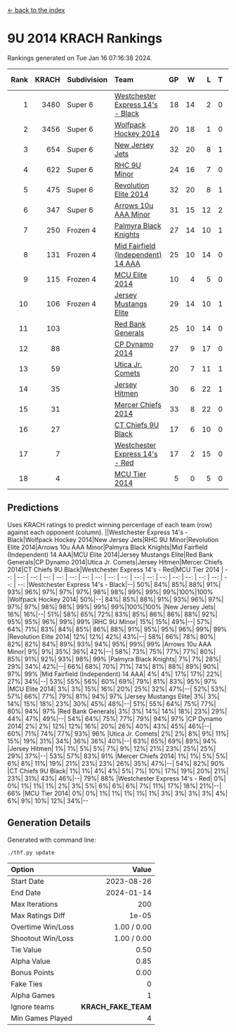 [<- back to the index](readme.md)
# 9U 2014 KRACH Rankings
Rankings generated on Tue Jan 16 07:16:38 2024.

Rank|KRACH|Subdivision|Team|GP|W|L|T|OTW|OTL|SoS|Exp Wins|Win Diff
---:|---:|:---|:---|---:|---:|---:|---:|---:|---:|---:|---:|---:
1|3480|Super 6|[Westchester Express 14's - Black](https://gamesheetstats.com/seasons/3664/teams/140873/schedule)|18|14|2|0|2|0|604|16.8|-0.0
2|3456|Super 6|[Wolfpack Hockey 2014](https://gamesheetstats.com/seasons/3664/teams/140871/schedule)|20|18|1|0|0|1|541|18.8|-0.0
3|654|Super 6|[New Jersey Jets](https://gamesheetstats.com/seasons/3664/teams/140881/schedule)|32|20|8|1|3|0|578|24.4|0.0
4|622|Super 6|[RHC 9U Minor](https://gamesheetstats.com/seasons/3664/teams/140876/schedule)|24|16|7|0|1|0|603|17.9|0.0
5|475|Super 6|[Revolution Elite 2014](https://gamesheetstats.com/seasons/3664/teams/140880/schedule)|32|20|8|1|2|1|326|23.4|0.0
6|347|Super 6|[Arrows 10u AAA Minor](https://gamesheetstats.com/seasons/3664/teams/140872/schedule)|31|15|12|2|0|2|801|16.9|0.0
7|250|Frozen 4|[Palmyra Black Knights](https://gamesheetstats.com/seasons/3664/teams/140875/schedule)|27|14|10|1|1|1|456|16.4|0.0
8|131|Frozen 4|[Mid Fairfield (Independent) 14 AAA](https://gamesheetstats.com/seasons/3664/teams/140878/schedule)|25|10|14|0|1|0|731|11.9|0.0
9|115|Frozen 4|[MCU Elite 2014](https://gamesheetstats.com/seasons/3664/teams/140874/schedule)|10|4|5|0|0|1|1305|4.9|0.0
10|106|Frozen 4|[Jersey Mustangs Elite](https://gamesheetstats.com/seasons/3664/teams/140888/schedule)|29|14|10|1|1|3|188|16.4|0.0
11|103||[Red Bank Generals](https://gamesheetstats.com/seasons/3664/teams/140883/schedule)|25|10|14|0|0|1|478|10.9|0.0
12|88||[CP Dynamo 2014](https://gamesheetstats.com/seasons/3664/teams/140877/schedule)|27|9|17|0|0|1|692|9.9|0.0
13|59||[Utica Jr. Comets](https://gamesheetstats.com/seasons/3664/teams/140884/schedule)|20|7|11|1|0|1|491|8.4|0.0
14|35||[Jersey Hitmen](https://gamesheetstats.com/seasons/3664/teams/140879/schedule)|30|6|22|1|1|0|531|8.4|0.0
15|31||[Mercer Chiefs 2014](https://gamesheetstats.com/seasons/3664/teams/140885/schedule)|33|8|22|0|1|2|195|9.9|0.0
16|27||[CT Chiefs 9U Black](https://gamesheetstats.com/seasons/3664/teams/140886/schedule)|17|6|10|0|1|0|154|7.9|0.0
17|7||[Westchester Express 14's - Red](https://gamesheetstats.com/seasons/3664/teams/140887/schedule)|17|2|15|0|0|0|127|2.9|0.0
18|4||[MCU Tier 2014](https://gamesheetstats.com/seasons/3664/teams/140882/schedule)|5|0|5|0|0|0|230|0.9|0.0

## Predictions
Uses KRACH ratings to predict winning percentage of each team (row) against each opponent (column).
||Westchester Express 14's - Black|Wolfpack Hockey 2014|New Jersey Jets|RHC 9U Minor|Revolution Elite 2014|Arrows 10u AAA Minor|Palmyra Black Knights|Mid Fairfield (Independent) 14 AAA|MCU Elite 2014|Jersey Mustangs Elite|Red Bank Generals|CP Dynamo 2014|Utica Jr. Comets|Jersey Hitmen|Mercer Chiefs 2014|CT Chiefs 9U Black|Westchester Express 14's - Red|MCU Tier 2014
| --: | --: | --: | --: | --: | --: | --: | --: | --: | --: | --: | --: | --: | --: | --: | --: | --: | --: | --: 
|Westchester Express 14's - Black|--| 50%| 84%| 85%| 88%| 91%| 93%| 96%| 97%| 97%| 97%| 98%| 98%| 99%| 99%| 99%|100%|100%
|Wolfpack Hockey 2014| 50%|--| 84%| 85%| 88%| 91%| 93%| 96%| 97%| 97%| 97%| 98%| 98%| 99%| 99%| 99%|100%|100%
|New Jersey Jets| 16%| 16%|--| 51%| 58%| 65%| 72%| 83%| 85%| 86%| 86%| 88%| 92%| 95%| 95%| 96%| 99%| 99%
|RHC 9U Minor| 15%| 15%| 49%|--| 57%| 64%| 71%| 83%| 84%| 85%| 86%| 88%| 91%| 95%| 95%| 96%| 99%| 99%
|Revolution Elite 2014| 12%| 12%| 42%| 43%|--| 58%| 66%| 78%| 80%| 82%| 82%| 84%| 89%| 93%| 94%| 95%| 99%| 99%
|Arrows 10u AAA Minor|  9%|  9%| 35%| 36%| 42%|--| 58%| 73%| 75%| 77%| 77%| 80%| 85%| 91%| 92%| 93%| 98%| 99%
|Palmyra Black Knights|  7%|  7%| 28%| 29%| 34%| 42%|--| 66%| 68%| 70%| 71%| 74%| 81%| 88%| 89%| 90%| 97%| 99%
|Mid Fairfield (Independent) 14 AAA|  4%|  4%| 17%| 17%| 22%| 27%| 34%|--| 53%| 55%| 56%| 60%| 69%| 79%| 81%| 83%| 95%| 97%
|MCU Elite 2014|  3%|  3%| 15%| 16%| 20%| 25%| 32%| 47%|--| 52%| 53%| 57%| 66%| 77%| 79%| 81%| 94%| 97%
|Jersey Mustangs Elite|  3%|  3%| 14%| 15%| 18%| 23%| 30%| 45%| 48%|--| 51%| 55%| 64%| 75%| 77%| 80%| 94%| 97%
|Red Bank Generals|  3%|  3%| 14%| 14%| 18%| 23%| 29%| 44%| 47%| 49%|--| 54%| 64%| 75%| 77%| 79%| 94%| 97%
|CP Dynamo 2014|  2%|  2%| 12%| 12%| 16%| 20%| 26%| 40%| 43%| 45%| 46%|--| 60%| 71%| 74%| 77%| 93%| 96%
|Utica Jr. Comets|  2%|  2%|  8%|  9%| 11%| 15%| 19%| 31%| 34%| 36%| 36%| 40%|--| 63%| 65%| 69%| 89%| 94%
|Jersey Hitmen|  1%|  1%|  5%|  5%|  7%|  9%| 12%| 21%| 23%| 25%| 25%| 29%| 37%|--| 53%| 57%| 83%| 91%
|Mercer Chiefs 2014|  1%|  1%|  5%|  5%|  6%|  8%| 11%| 19%| 21%| 23%| 23%| 26%| 35%| 47%|--| 54%| 82%| 90%
|CT Chiefs 9U Black|  1%|  1%|  4%|  4%|  5%|  7%| 10%| 17%| 19%| 20%| 21%| 23%| 31%| 43%| 46%|--| 79%| 88%
|Westchester Express 14's - Red|  0%|  0%|  1%|  1%|  1%|  2%|  3%|  5%|  6%|  6%|  6%|  7%| 11%| 17%| 18%| 21%|--| 66%
|MCU Tier 2014|  0%|  0%|  1%|  1%|  1%|  1%|  1%|  3%|  3%|  3%|  3%|  4%|  6%|  9%| 10%| 12%| 34%|--

## Generation Details

Generated with command line:
```
./thf.py update
```

| Option | Value |
| :----- | ----: |
| Start Date | 2023-08-26 |
| End Date | 2024-01-14 |
| Max Iterations | 200 |
| Max Ratings Diff | 1e-05 |
| Overtime Win/Loss | 1.00 / 0.00 |
| Shootout Win/Loss | 1.00 / 0.00 |
| Tie Value | 0.50 |
| Alpha Value | 0.85 |
| Bonus Points | 0.00 |
| Fake Ties | 0 |
| Alpha Games | 1 |
| Ignore teams | __KRACH_FAKE_TEAM__ |
| Min Games Played | 4 |

